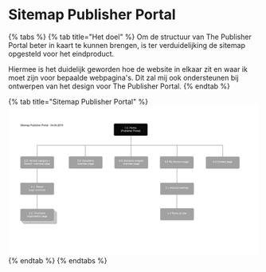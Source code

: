# Sitemap Publisher Portal



{% tabs %}
{% tab title="Het doel" %}
Om de structuur van The Publisher Portal beter in kaart te kunnen brengen, is ter verduidelijking de sitemap opgesteld voor het eindproduct.

Hiermee is het duidelijk geworden hoe de website in elkaar zit en waar ik moet zijn voor bepaalde webpagina's. Dit zal mij ook ondersteunen bij ontwerpen van het design voor The Publisher Portal.
{% endtab %}

{% tab title="Sitemap Publisher Portal" %}
![Sitemap Publisher Portal](../../.gitbook/assets/sitemap-pp-2.png)
{% endtab %}
{% endtabs %}



